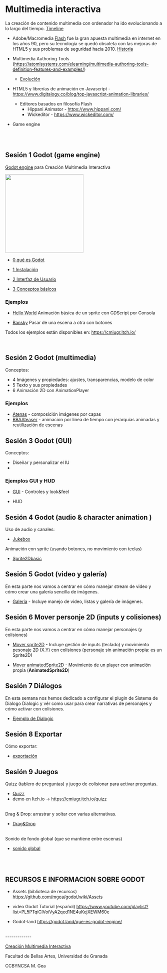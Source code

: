 # Multimedia interactiva 


La creación de contenido multimedia con ordenador ha ido evolucionando a lo largo del tiempo. [Timeline](https://mgea.github.io/content/resources/timeline.html)

- Adobe/Macromedia [Flash](https://www.hackaboss.com/blog/tecnologia-adobe-flash)  fue la gran apuesta multimedia en internet en los años 90, pero su tecnología se quedó obsoleta con las mejoras de HTML5 y sus problemas de seguridad hacia 2010. [Historia](https://www.youtube.com/watch?v=aaOihL8mvDM) 

- Multimedia Authoring Tools (https://atomisystems.com/elearning/multimedia-authoring-tools-definition-features-and-examples/)
  - [Evolución](https://mgea.github.io/content/resources/autoring_tools-flashcards.html) 
- HTML5 y librerías de animación en Javascript - https://www.digitalogy.co/blog/top-javascript-animation-libraries/
  - Editores basados en filosofía Flash 
    - Hippani Animator - https://www.hippani.com/
    - Wickeditor - https://www.wickeditor.com/
- Game engine  

<br> 
<br>


## Sesión 1 Godot (game engine) 

[Godot engine](https://godotengine.org/)  para Creación Multimedia Interactiva 

<img src="https://kidscancode.org/godot_recipes/3.x/img/godot3_logo.png" width="250px" />





* [0 qué es Godot](https://github.com/mgea/godot/wiki/Qu%C3%A9-es-Godot)

* [1 Instalación](https://github.com/mgea/godot/wiki/Instalaci%C3%B3n-de-Godot)

* [2 Interfaz de Usuario](https://github.com/mgea/godot/wiki/Editor)

* [3 Conceptos básicos](https://github.com/mgea/godot/wiki/Conceptos-b%C3%A1sicos)


### Ejemplos


 * [Hello World](hello_world) Animación básica de un sprite con  GDScript por Consola  
  
 * [Bansky](bansky) Pasar de una escena a otra con botones

Todos los ejemplos están disponibles en: https://cmiugr.itch.io/

 
<br>

## Sesión 2 Godot (multimedia) 

Conceptos: 

* 4 Imágenes y propiedades: ajustes, transparencias, modelo de color
* 5 Texto y sus propiedades
* 6 Animación 2D con AnimationPlayer



### Ejemplos

* [Atenas](atenas) - composición imágenes por capas
* [BBAAteaser](bbaateaser) - animacion por linea de tiempo con jerarquías animadas y reutilización de escenas




## Sesión 3 Godot (GUI) 

Conceptos:

* Diseñar y personalizar el IU
* 


### Ejemplos GUI y HUD 

* [GUI](GUI) - Controles y look&feel

* HUD 


## Sesión 4 Godot (audio & character animation ) 

Uso de audio y canales:

* [Jukebox](jukebox)

Animación con sprite (usando botones, no movimiento con teclas)


* [Sprite2Dbasic](animatedSprite_basic)



## Sesión 5 Godot (video y galería) 

En esta parte nos vamos a centrar en cómo manejar stream de video y cómo crear una galería sencilla de imágenes. 


* [Galería](gallery) - Incluye manejo de video, listas y galería de imágenes.



## Sesión 6 Mover personje 2D (inputs y colisiones) 

En esta parte nos vamos a centrar en cómo manejar personajes (y colisiones)

* [Mover sprite2D](moveSprite) - Incluye gestión de inputs (teclado) y movimiento pesonaje 2D (X.Y) con colisiones (personaje sin animación propia: es un Sprite2D)

* [Mover animatedSprite2D](moveanimatedSprite) - Movimiento de un player con animación propia (**AnimatedSprite2D**) 





## Sesión 7 Diálogos 

En esta semana nos hemos dedicado a configurar el plugin de Sistema de Dialogo Dialogic y vér como usar para crear narrativas de personajes y cómo activar con colisiones. 

* [Ejemplo de Dialogic](https://github.com/mgea/godot/tree/main/Dialogic_example)


## Sesión 8 Exportar  

Cómo exportar: 

* [exportación](https://github.com/mgea/godot/wiki/exportar)


## Sesión 9 Juegos  

Quizz (tablero de preguntas)  y juego de colisionar para activar preguntas.
* [Quizz](quizz)
* demo en Itch.io -> https://cmiugr.itch.io/quizz
  
<br>
Drag & Drop: arrastrar y soltar con varias alternativas. 

* [Drag&Drop](drag_and_drop)

<br>
Sonido de fondo global (que se mantiene entre escenas) 

* [sonido global](sonido)
<br>
<br>


## RECURSOS E INFORMACION SOBRE GODOT

* Assets (biblioteca de recursos) https://github.com/mgea/godot/wiki/Assets

* video Godot Tutorial (español) https://www.youtube.com/playlist?list=PL5PTqiCIVoiVyA2qed1NE4uKejXEWM60e

* Godot-land https://godot.land/que-es-godot-engine/





<br>
-------------

[Creación Multimedia Interactiva](https://github.com/mgea/interart) 

Facultad de Bellas Artes, Universidad de Granada 

CCBYNCSA M. Gea 




